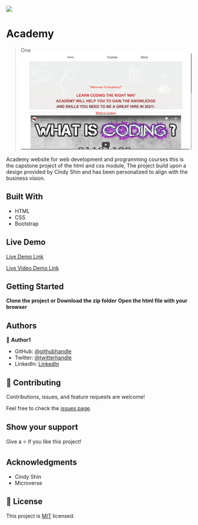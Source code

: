 ![](https://img.shields.io/badge/Academy-blueviolet)

# Academy

> One 
![screenshot](./assets/project.png)

Academy website for web development and programming courses this is the capstone project of the html and css module,
The project build upon a design provided by Cindy Shin and has been personalized to align with the business vision. 

## Built With

- HTML
- CSS
- Bootstrap

## Live Demo

[Live Demo Link](https://deevlopacademy.netlify.app/)

[Live Video Demo Link](https://www.loom.com/share/2ba39e8fa1a34a40b1e4a4b32c617f85)


## Getting Started

**Clone the project or Download the zip folder**
**Open the html file with your browser**


## Authors

👤 **Author1**

- GitHub: [@githubhandle](https://github.com/Shaher-11/)
- Twitter: [@twitterhandle](https://twitter.com/ShaherShamroukh/)
- LinkedIn: [LinkedIn](https://www.linkedin.com/in/shaher-shamroukh/)


## 🤝 Contributing

Contributions, issues, and feature requests are welcome!

Feel free to check the [issues page](issues/).

## Show your support

Give a ⭐️ if you like this project!

## Acknowledgments

- Cindy Shin
- Microverse

## 📝 License

This project is [MIT](lic.url) licensed.
